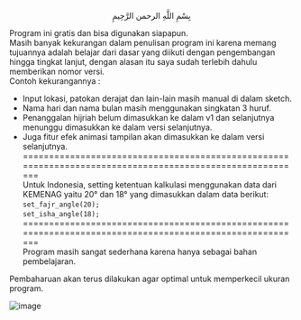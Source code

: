 <p align="center">بِسْمِ اللَّهِ الرحمن الرَّحِيمِ  </p>

Program ini gratis dan bisa digunakan siapapun.  
Masih banyak kekurangan dalam penulisan program ini karena memang tujuannya adalah belajar dari dasar yang diikuti dengan pengembangan hingga tingkat lanjut, dengan alasan itu saya sudah terlebih dahulu memberikan nomor versi.  
Contoh kekurangannya :  
- Input lokasi, patokan derajat dan lain-lain masih manual di dalam sketch.  
- Nama hari dan nama bulan masih menggunakan singkatan 3 huruf.  
- Penanggalan hijriah belum dimasukkan ke dalam v1 dan selanjutnya menunggu dimasukkan ke dalam versi selanjutnya.  
- Juga fitur efek animasi tampilan akan dimasukkan ke dalam versi selanjutnya.
=========================================================================================================  
Untuk Indonesia, setting ketentuan kalkulasi menggunakan data dari KEMENAG yaitu 20° dan 18° yang dimasukkan dalam data berikut:  
`set_fajr_angle(20);`  
`set_isha_angle(18);`  
=========================================================================================================  
Program masih sangat sederhana karena hanya sebagai bahan pembelajaran.  

Pembaharuan akan terus dilakukan agar optimal untuk memperkecil ukuran program.
  
![image](https://github.com/chatGaPenTing/JWS-v1/assets/161785031/5d6f1150-d299-4aee-96f3-c0f0da71ec85)

